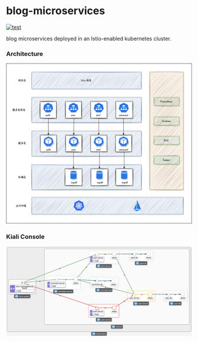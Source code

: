 # blog-microservices

[![test](https://github.com/stonecutter/blog-microservices/actions/workflows/test.yaml/badge.svg)](https://github.com/stonecutter/blog-microservices/actions/workflows/test.yaml)

blog microservices deployed in an Istio-enabled kubernetes cluster.

### Architecture

![architecture](./assets/architecture.png)

### Kiali Console

![kiali-console](./assets/kiali-console.png)